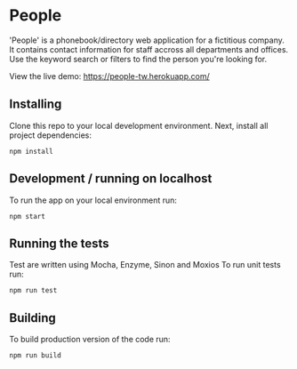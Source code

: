 # People

'People' is a phonebook/directory web application for a fictitious company. It contains contact information for staff accross all departments and offices. Use the keyword search or filters to find the person you're looking for.

View the live demo: https://people-tw.herokuapp.com/

## Installing

Clone this repo to your local development environment.
Next, install all project dependencies:

```
npm install
```

## Development / running on localhost

To run the app on your local environment run:

```
npm start
```

## Running the tests

Test are written using Mocha, Enzyme, Sinon and Moxios
To run unit tests run:

```
npm run test
```

## Building

To build production version of the code run:

```
npm run build
```
